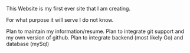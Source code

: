 This Website is my first ever site that I am creating.

For what purpose it will serve I do not know.

Plan to maintain my information/resume.
Plan to integrate git support and my own version of github.
Plan to integrate backend (most likely Go) and database (mySql)